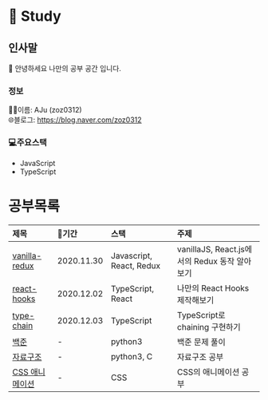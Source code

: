 # 📖 Study
## 인사말
👋 안녕하세요 나만의 공부 공간 입니다.
### 정보
👨‍💻이름: AJu (zoz0312)
<br />
🌐블로그: https://blog.naver.com/zoz0312
### 💻주요스택
 - JavaScript
 - TypeScript

공부목록
=======
| 제목 | 📆기간 | 스택 | 주제 |
|:--- | :--- | :--- | :--- |
| [vanilla-redux](./vanilla-redux) | 2020.11.30 | Javascript, React, Redux | vanillaJS, React.js에서의 Redux 동작 알아보기 |
| [react-hooks](./react-hooks) | 2020.12.02 | TypeScript, React | 나만의 React Hooks 제작해보기 |
| [type-chain](./type-chain) | 2020.12.03 | TypeScript | TypeScript로 chaining 구현하기 |
| [백준](./baekjoon) | - | python3 | 백준 문제 풀이 |
| [자료구조](./DataStructure) | - | python3, C | 자료구조 공부 |
| [CSS 애니메이션](./CssAnimations) | - | CSS | CSS의 애니메이션 공부 |